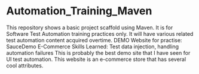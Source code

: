 # Automation_Training_Maven
This repository shows a basic project scaffold using Maven. It is for Software Test Automation training practices only. It will have various related test automation content acquired overtime.
DEMO Website for practise:
SauceDemo E-Commerce
Skills Learned: Test data injection, handling automation failures
This is probably the best demo site that I have seen for UI test automation. This website is an e-commerce store that has several cool attributes.
